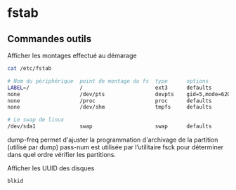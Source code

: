 # fstab


## Commandes outils
Afficher les montages effectué au démarage
```bash
cat /etc/fstab
```


```bash
# Nom du périphérique  point de montage du fs  type      options         dump-freq pass-num            
LABEL=/                /                       ext3      defaults        1 1
none                   /dev/pts                devpts    gid=5,mode=620  0 0
none                   /proc                   proc      defaults        0 0
none                   /dev/shm                tmpfs     defaults        0 0

# Le swap de linux
/dev/sda1              swap                    swap      defaults        0 0

```


dump-freq permet d'ajuster la programmation d'archivage de la partition (utilisé par dump)
pass-num est utilisée par l’utilitaire fsck pour déterminer dans quel ordre vérifier les partitions.


Afficher les UUID des disques
```bash
blkid
```